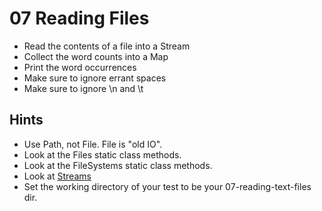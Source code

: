 07 Reading Files
================
* Read the contents of a file into a Stream
* Collect the word counts into a Map
* Print the word occurrences
* Make sure to ignore errant spaces
* Make sure to ignore \n and \t

Hints
-----
* Use Path, not File.  File is "old IO".
* Look at the Files static class methods.
* Look at the FileSystems static class methods.
* Look at [Streams](http://docs.oracle.com/javase/8/docs/api/java/util/stream/Stream.html)
* Set the working directory of your test to be your 07-reading-text-files dir.